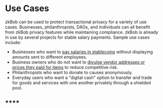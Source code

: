 # Use Cases

zkBob can be used to protect transactional privacy for a variety of use cases. Businesses, philanthropists, DAOs, and individuals can all benefit from zkBob privacy features while maintaining compliance. zkBob is already in use by several projects for stable salary payments. Sample use cases include:

* Businesses who want to [pay salaries in stablecoins](employee-salary.md) without displaying amounts sent to different employees.
* Business owners who do not want to [divulge vendor addresses or prices they paid for items](vendor-purchasing.md) to reduce competitive risk.
* Philanthropists who want to donate to causes anonymously.
* Everyday users who want a "digital cash" option to transfer and trade for goods and services with one another privately through a shielded pool.



## ****
